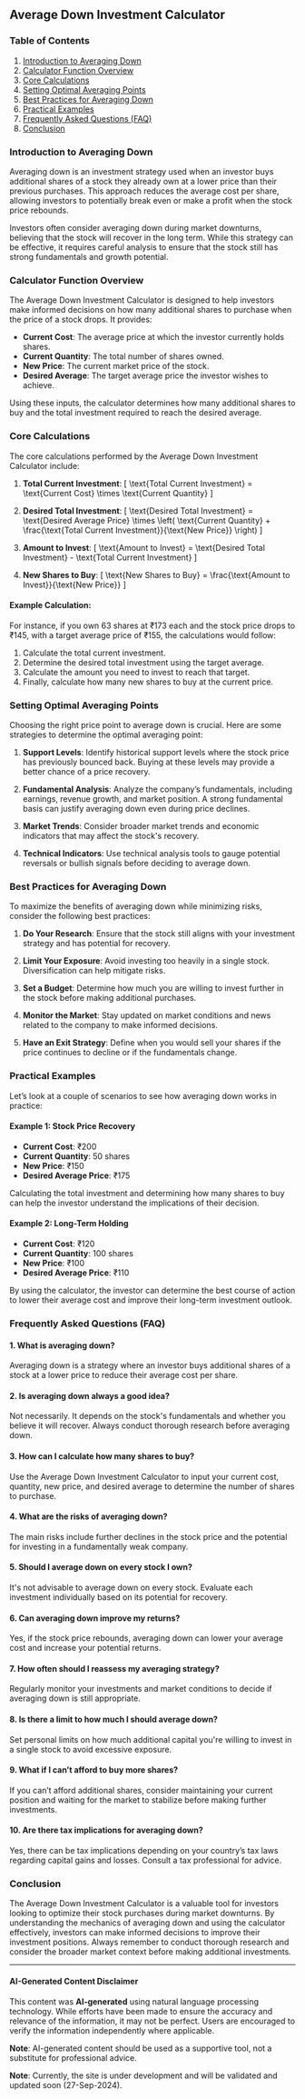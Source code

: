 ## Average Down Investment Calculator

### Table of Contents
1. [Introduction to Averaging Down](#introduction-to-averaging-down)
2. [Calculator Function Overview](#calculator-function-overview)
3. [Core Calculations](#core-calculations)
4. [Setting Optimal Averaging Points](#setting-optimal-averaging-points)
5. [Best Practices for Averaging Down](#best-practices-for-averaging-down)
6. [Practical Examples](#practical-examples)
7. [Frequently Asked Questions (FAQ)](#frequently-asked-questions-faq)
8. [Conclusion](#conclusion)

### Introduction to Averaging Down
Averaging down is an investment strategy used when an investor buys additional shares of a stock they already own at a lower price than their previous purchases. This approach reduces the average cost per share, allowing investors to potentially break even or make a profit when the stock price rebounds. 

Investors often consider averaging down during market downturns, believing that the stock will recover in the long term. While this strategy can be effective, it requires careful analysis to ensure that the stock still has strong fundamentals and growth potential.

### Calculator Function Overview
The Average Down Investment Calculator is designed to help investors make informed decisions on how many additional shares to purchase when the price of a stock drops. It provides:

- **Current Cost**: The average price at which the investor currently holds shares.
- **Current Quantity**: The total number of shares owned.
- **New Price**: The current market price of the stock.
- **Desired Average**: The target average price the investor wishes to achieve.

Using these inputs, the calculator determines how many additional shares to buy and the total investment required to reach the desired average.

### Core Calculations
The core calculations performed by the Average Down Investment Calculator include:

1. **Total Current Investment**:
   \[
   \text{Total Current Investment} = \text{Current Cost} \times \text{Current Quantity}
   \]

2. **Desired Total Investment**:
   \[
   \text{Desired Total Investment} = \text{Desired Average Price} \times \left( \text{Current Quantity} + \frac{\text{Total Current Investment}}{\text{New Price}} \right)
   \]

3. **Amount to Invest**:
   \[
   \text{Amount to Invest} = \text{Desired Total Investment} - \text{Total Current Investment}
   \]

4. **New Shares to Buy**:
   \[
   \text{New Shares to Buy} = \frac{\text{Amount to Invest}}{\text{New Price}}
   \]

#### Example Calculation:
For instance, if you own 63 shares at ₹173 each and the stock price drops to ₹145, with a target average price of ₹155, the calculations would follow:

1. Calculate the total current investment.
2. Determine the desired total investment using the target average.
3. Calculate the amount you need to invest to reach that target.
4. Finally, calculate how many new shares to buy at the current price.

### Setting Optimal Averaging Points
Choosing the right price point to average down is crucial. Here are some strategies to determine the optimal averaging point:

1. **Support Levels**: Identify historical support levels where the stock price has previously bounced back. Buying at these levels may provide a better chance of a price recovery.

2. **Fundamental Analysis**: Analyze the company’s fundamentals, including earnings, revenue growth, and market position. A strong fundamental basis can justify averaging down even during price declines.

3. **Market Trends**: Consider broader market trends and economic indicators that may affect the stock's recovery. 

4. **Technical Indicators**: Use technical analysis tools to gauge potential reversals or bullish signals before deciding to average down.

### Best Practices for Averaging Down
To maximize the benefits of averaging down while minimizing risks, consider the following best practices:

1. **Do Your Research**: Ensure that the stock still aligns with your investment strategy and has potential for recovery.

2. **Limit Your Exposure**: Avoid investing too heavily in a single stock. Diversification can help mitigate risks.

3. **Set a Budget**: Determine how much you are willing to invest further in the stock before making additional purchases.

4. **Monitor the Market**: Stay updated on market conditions and news related to the company to make informed decisions.

5. **Have an Exit Strategy**: Define when you would sell your shares if the price continues to decline or if the fundamentals change.

### Practical Examples
Let’s look at a couple of scenarios to see how averaging down works in practice:

#### Example 1: Stock Price Recovery
- **Current Cost**: ₹200
- **Current Quantity**: 50 shares
- **New Price**: ₹150
- **Desired Average Price**: ₹175

Calculating the total investment and determining how many shares to buy can help the investor understand the implications of their decision.

#### Example 2: Long-Term Holding
- **Current Cost**: ₹120
- **Current Quantity**: 100 shares
- **New Price**: ₹100
- **Desired Average Price**: ₹110

By using the calculator, the investor can determine the best course of action to lower their average cost and improve their long-term investment outlook.

### Frequently Asked Questions (FAQ)

#### 1. **What is averaging down?**
Averaging down is a strategy where an investor buys additional shares of a stock at a lower price to reduce their average cost per share.

#### 2. **Is averaging down always a good idea?**
Not necessarily. It depends on the stock's fundamentals and whether you believe it will recover. Always conduct thorough research before averaging down.

#### 3. **How can I calculate how many shares to buy?**
Use the Average Down Investment Calculator to input your current cost, quantity, new price, and desired average to determine the number of shares to purchase.

#### 4. **What are the risks of averaging down?**
The main risks include further declines in the stock price and the potential for investing in a fundamentally weak company.

#### 5. **Should I average down on every stock I own?**
It's not advisable to average down on every stock. Evaluate each investment individually based on its potential for recovery.

#### 6. **Can averaging down improve my returns?**
Yes, if the stock price rebounds, averaging down can lower your average cost and increase your potential returns.

#### 7. **How often should I reassess my averaging strategy?**
Regularly monitor your investments and market conditions to decide if averaging down is still appropriate.

#### 8. **Is there a limit to how much I should average down?**
Set personal limits on how much additional capital you're willing to invest in a single stock to avoid excessive exposure.

#### 9. **What if I can’t afford to buy more shares?**
If you can’t afford additional shares, consider maintaining your current position and waiting for the market to stabilize before making further investments.

#### 10. **Are there tax implications for averaging down?**
Yes, there can be tax implications depending on your country’s tax laws regarding capital gains and losses. Consult a tax professional for advice.

### Conclusion
The Average Down Investment Calculator is a valuable tool for investors looking to optimize their stock purchases during market downturns. By understanding the mechanics of averaging down and using the calculator effectively, investors can make informed decisions to improve their investment positions. Always remember to conduct thorough research and consider the broader market context before making additional investments.

---
#### AI-Generated Content Disclaimer
This content was **AI-generated** using natural language processing technology. While efforts have been made to ensure the accuracy and relevance of the information, it may not be perfect. Users are encouraged to verify the information independently where applicable.

**Note**: AI-generated content should be used as a supportive tool, not a substitute for professional advice.

**Note**: Currently, the site is under development and will be validated and updated soon (27-Sep-2024).
